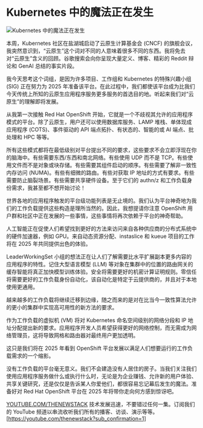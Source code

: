 # Kubernetes 中的魔法正在发生

![Kubernetes 中的魔法正在发生](https://cdn.thenewstack.io/media/2024/11/75c32dfe-kubernetes-1024x576.jpg)

本周，Kubernetes 社区在盐湖城启动了云原生计算基金会 (CNCF) 的旗舰会议，我突然意识到，“云原生”这个词对不同的人意味着很多不同的东西。我将免去对“云原生”含义的回顾。谷歌搜索会向你呈现大量定义、博客、精彩的 Reddit 辩论和 GenAI 总结的事实片段。

我今天思考这个词组，是因为许多项目、工作组和 Kubernetes 的特殊兴趣小组 (SIG) 正在努力为 2025 年准备该平台。在此过程中，我们都使该平台成为比我们今天传统上所知的云原生应用程序服务更多服务的首选目的地。听起来我们对“云原生”的理解即将发展。

从我第一次接触 Red Hat OpenShift 开始，它就是一个不歧视其允许的应用程序模式的平台。除了云原生，用户还可以使用数据库服务、LAMP 堆栈、单体现成应用程序 (COTS)、事件驱动的 API 端点拓扑、有状态的、智能的或 AI 端点、批处理和 HPC 等等。

所有这些模式都将在最低级别对平台提出不同的要求，这些要求不会立即浮现在你的脑海中。有些需要东西/东西和南北网络。有些使用 UDP 而不是 TCP。有些使用文件而不是对象或块存储。有些需要其组件启动的顺序。有些需要了解非一致性内存访问 (NUMA)。有些有细微的路由。有些对获取 IP 地址的方式有要求。有些需要防止脑裂场景。有些需要共享硬件设备。至于它们的 authn/z 和工作负载身份需求，我甚至都不想开始讨论！

世界各地的应用程序触发的平台级功能列表是无止境的。我们认为平台神奇地为我们的工作负载提供这些构造是理所当然的。因此，我想提请你注意 OpenShift 用户群和社区中正在发展的一些事情，这些事情将再次依赖于平台的神奇帮助。

人工智能正在促使人们希望找到更好的方法来访问来自各种供应商的分布式系统中的硬件加速器，例如 GPU。来自动态资源分配、instaslice 和 kueue 项目的工作将在 2025 年共同提供出色的体验。

LeaderWorkingSet 小组的想法正在让人们了解需要比水平扩展副本更多内容的应用程序的特性。记住大型语言模型 (LLM) 等对象在集群中的位置的路由网关的缓存智能将真正加快模型训练体验。安全将需要更好的机密计算证明规则。零信任将需要更好的工作负载身份自动化，该自动化是特定于云提供商的，并且对于本地使用更通用。

越来越多的工作负载将继续迁移到边缘，随之而来的是对在比当今一致性算法允许的更小的集群中实现高可用性的新方法的要求。

作为工作负载的虚拟机 (VM) 将对 Kubernetes 命名空间级别的网络分段和 IP 地址分配提出新的要求。应用程序开发人员希望获得更好的网络控制，而无需成为网络管理员，这将导致网格和路由器对最终用户更加透明。

这只是我们将在 2025 年看到 OpenShift 平台发展以满足人们想要运行的工作负载需求的一个缩影。

没有工作负载的平台毫无意义。我们不会建造没有人居住的房子。当我们关注我们使用应用程序服务做什么或执行什么时，无论是为企业赚钱、允许新的用户体验、共享关键研究，还是仅仅是告诉某人你爱他们，都很容易忘记幕后发生的魔法。准备好对 Red Hat OpenShift 平台在 2025 年将带你走向何方感到惊讶吧。

[YOUTUBE.COM/THENEWSTACK](YOUTUBE.COM/THENEWSTACK)
技术发展迅速，不要错过任何一集。订阅我们的 YouTube 频道以串流收听我们所有的播客、访谈、演示等等。
[https://youtube.com/thenewstack?sub_confirmation=1]